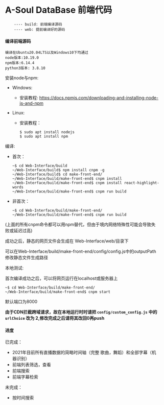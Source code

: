 # A-Soul DataBase 前端代码

```struct
    ---- build: 前端编译源码
    ---- web: 提前编译好的源码
```

#### 编译前端源码
    编译在Ubuntu20.04LTS以及Windows10下均通过
    node版本:10.19.0
    npm版本:6.14.4
    python3版本: 3.8.10

安装node与npm:

* Windows:
    * 安装教程: https://docs.npmjs.com/downloading-and-installing-node-js-and-npm

* Linux:
    * 安装教程：
        ```console
        $ sudo apt install nodejs
        $ sudo apt install npm 
        ```

编译:

* 首次：
    ```console
    ~$ cd Web-Interface/build
    ~/Web-Interface/build$ npm install cnpm -g
    ~/Web-Interface/build$ cd make-front-end/
    ~/Web-Interface/build/make-front-end$ cnpm install
    ~/Web-Interface/build/make-front-end$ cnpm install react-highlight-words
    ~/Web-Interface/build/make-front-end$ cnpm run build
    ```
* 非首次：
    ```console
    ~$ cd Web-Interface/build/make-front-end/
    ~/Web-Interface/build/make-front-end$ cnpm run build
    ```
(上面的所有cnpm命令都可以用npm替代，但由于境内网络特殊性可能会导致失败或延迟过高)

成功之后，静态的网页文件会生成在 Web-Interface/web/目录下

可以在Web-Interface/build/make-front-end/config/config.js中的outputPath修改静态文件生成路径

本地测试:

首次编译成功之后，可以将网页运行在localhost或服务器上
```console
~$ cd Web-Interface/build/make-front-end/
~/Web-Interface/build/make-front-end$ cnpm start
```
默认端口为8000

<b>由于CDN拦截跨域请求，故在本地运行时时请把 `config/custom_config.js` 中的 `urlChoice` 改为 2,修改完成之后请将其改回0再push</b>
#### 进度

已完成：
* 2021年目前所有直播数据的简略时间轴（完整 歌曲，舞蹈）和全部字幕（机器识别）
* 前端列表筛选，查看
* 前端搜索
* 前端字幕检索

未完成：
* 按时间搜索
